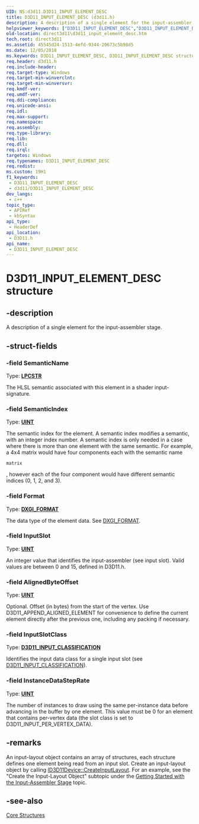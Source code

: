 ```yaml
---
UID: NS:d3d11.D3D11_INPUT_ELEMENT_DESC
title: D3D11_INPUT_ELEMENT_DESC (d3d11.h)
description: A description of a single element for the input-assembler stage.
helpviewer_keywords: ["D3D11_INPUT_ELEMENT_DESC","D3D11_INPUT_ELEMENT_DESC structure [Direct3D 11]","d3d11/D3D11_INPUT_ELEMENT_DESC","ddd8b2ab-b2d6-b462-f2ed-127b85cb7e53","direct3d11.d3d11_input_element_desc"]
old-location: direct3d11\d3d11_input_element_desc.htm
tech.root: direct3d11
ms.assetid: 45545d24-1513-4efd-9344-20673c5b98d5
ms.date: 12/05/2018
ms.keywords: D3D11_INPUT_ELEMENT_DESC, D3D11_INPUT_ELEMENT_DESC structure [Direct3D 11], d3d11/D3D11_INPUT_ELEMENT_DESC, ddd8b2ab-b2d6-b462-f2ed-127b85cb7e53, direct3d11.d3d11_input_element_desc
req.header: d3d11.h
req.include-header: 
req.target-type: Windows
req.target-min-winverclnt: 
req.target-min-winversvr: 
req.kmdf-ver: 
req.umdf-ver: 
req.ddi-compliance: 
req.unicode-ansi: 
req.idl: 
req.max-support: 
req.namespace: 
req.assembly: 
req.type-library: 
req.lib: 
req.dll: 
req.irql: 
targetos: Windows
req.typenames: D3D11_INPUT_ELEMENT_DESC
req.redist: 
ms.custom: 19H1
f1_keywords:
 - D3D11_INPUT_ELEMENT_DESC
 - d3d11/D3D11_INPUT_ELEMENT_DESC
dev_langs:
 - c++
topic_type:
 - APIRef
 - kbSyntax
api_type:
 - HeaderDef
api_location:
 - D3D11.h
api_name:
 - D3D11_INPUT_ELEMENT_DESC
---
```


# D3D11_INPUT_ELEMENT_DESC structure


## -description

A description of a single element for the input-assembler stage.

## -struct-fields

### -field SemanticName

Type: <b><a href="/windows/desktop/WinProg/windows-data-types">LPCSTR</a></b>

The HLSL semantic associated with this element in a shader input-signature.

### -field SemanticIndex

Type: <b><a href="/windows/desktop/WinProg/windows-data-types">UINT</a></b>

The semantic index for the element. A semantic index modifies a semantic, with an integer index number. A semantic index is only needed in a 
        case where there is more than one element with the same semantic. For example, a 4x4 matrix would have four components each with the semantic 
        name 


```
matrix
```


, however each of the four component would have different semantic indices (0, 1, 2, and 3).

### -field Format

Type: <b><a href="/windows/desktop/api/dxgiformat/ne-dxgiformat-dxgi_format">DXGI_FORMAT</a></b>

The data type of the element data. See <a href="/windows/desktop/api/dxgiformat/ne-dxgiformat-dxgi_format">DXGI_FORMAT</a>.

### -field InputSlot

Type: <b><a href="/windows/desktop/WinProg/windows-data-types">UINT</a></b>

An integer value that identifies the input-assembler (see input slot). Valid values are between 0 and 15, defined in D3D11.h.

### -field AlignedByteOffset

Type: <b><a href="/windows/desktop/WinProg/windows-data-types">UINT</a></b>

Optional. Offset (in bytes) from the start of the vertex. Use D3D11_APPEND_ALIGNED_ELEMENT for convenience to define the current element directly 
        after the previous one, including any packing if necessary.

### -field InputSlotClass

Type: <b><a href="/windows/desktop/api/d3d11/ne-d3d11-d3d11_input_classification">D3D11_INPUT_CLASSIFICATION</a></b>

Identifies the input data class for a single input slot (see <a href="/windows/desktop/api/d3d11/ne-d3d11-d3d11_input_classification">D3D11_INPUT_CLASSIFICATION</a>).

### -field InstanceDataStepRate

Type: <b><a href="/windows/desktop/WinProg/windows-data-types">UINT</a></b>

The number of instances to draw using the same per-instance data before advancing in the buffer by one element. This value must be 0 for an 
        element that contains per-vertex data (the slot class is set to D3D11_INPUT_PER_VERTEX_DATA).

## -remarks

An input-layout object contains an array of structures, each structure defines one element being read from an input slot. Create an input-layout 
      object by calling <a href="/windows/desktop/api/d3d11/nf-d3d11-id3d11device-createinputlayout">ID3D11Device::CreateInputLayout</a>. For an example, see the "Create the Input-Layout Object" subtopic under the  <a href="/windows/desktop/direct3d11/d3d10-graphics-programming-guide-input-assembler-stage-getting-started">Getting Started with the Input-Assembler Stage</a> topic.

## -see-also

<a href="/windows/desktop/direct3d11/d3d11-graphics-reference-d3d11-core-structures">Core Structures</a>